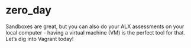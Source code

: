 # zero_day
Sandboxes are great, but you can also do your ALX assessments on your local computer - having a virtual machine (VM) is the perfect tool for that.  Let’s dig into Vagrant today!
